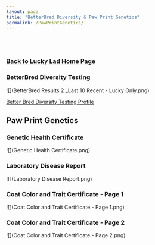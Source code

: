 ```yaml
---
layout: page
title: "BetterBred Diversity & Paw Print Genetics"
permalink: /PawPrintGenetics/
---
```

<br />
<br />
<h3>
<a href="https://ryancaseymba.github.io/LuckyLad/">Back to Lucky Lad Home Page</a>
</h3>

### BetterBred Diversity Testing
![](BetterBred Results 2 _Last 10 Recent - Lucky Only.png)

<a href="https://www.betterbred.com/profile/?link=12014" target="_blank">Better Bred Diversity Testing Profile</a>

## Paw Print Genetics

### Genetic Health Certificate
![](Genetic Health Certificate.png)

### Laboratory Disease Report
![](Laboratory Disease Report.png)

### Coat Color and Trait Certificate - Page 1
![](Coat Color and Trait Certificate - Page 1.png)

### Coat Color and Trait Certificate - Page 2
![](Coat Color and Trait Certificate - Page 2.png)
